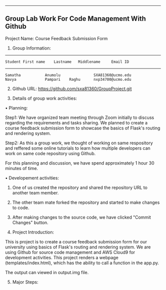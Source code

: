----------------------------------------------------- 
Group Lab Work For Code Management With Github
-----------------------------------------------------

Project Name: Course Feedback Submission Form

1. Group Information:
_________________________________________________________________
	Student First name    Lastname	 Middlename     Email ID
_________________________________________________________________	
	Samatha		      Anumolu		        SXA81360@ucmo.edu
	Navya		      Pampari    Raghu		nxp34700@ucmo.edu
	
2. Github URL: https://github.com/sxa81360/GroupProject.git

3. Details of group work activities:

• Planning: 

Step1: We have organized team meeting through Zoom initially to discuss regarding the requirements and tasks sharing. We planned to create a course feedback submission form to showcase the basics of Flask's routing and rendering system. 

Step2: As this a group work, we thought of working on same respository and reffered some online tutorials to learn how multiple developers can work on same code repository using Github. 

For this planning and discussion, we have spend approximately 1 hour 30 minutes of time.

• Developement activities: 

1. One of us created the repository and shared the repository URL to another team member.
2. The other team mate forked the repository and started to make changes to code.
3. After making changes to the source code, we have clicked "Commit Changes" button.


4. Project Introduction: 

This is project is to create a course feedback submission form for our university using basics of Flask's routing and rendering system. We are using Github for source code management and AWS Cloud9 for development activities. This project renders a webpage (templates/index.html), which has the ability to call a function in the app.py.

The output can viewed in output.img file.


5. Major Steps:




